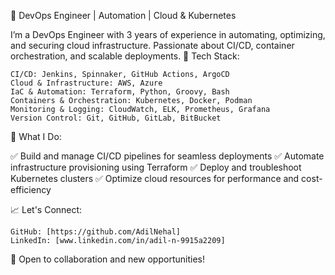 🚀 DevOps Engineer | Automation | Cloud & Kubernetes

I’m a DevOps Engineer with 3 years of experience in automating, optimizing, and securing cloud infrastructure. Passionate about CI/CD, container orchestration, and scalable deployments.
🔧 Tech Stack:

    CI/CD: Jenkins, Spinnaker, GitHub Actions, ArgoCD
    Cloud & Infrastructure: AWS, Azure
    IaC & Automation: Terraform, Python, Groovy, Bash
    Containers & Orchestration: Kubernetes, Docker, Podman
    Monitoring & Logging: CloudWatch, ELK, Prometheus, Grafana 
    Version Control: Git, GitHub, GitLab, BitBucket

📌 What I Do:

✅ Build and manage CI/CD pipelines for seamless deployments
✅ Automate infrastructure provisioning using Terraform
✅ Deploy and troubleshoot Kubernetes clusters
✅ Optimize cloud resources for performance and cost-efficiency

📈 Let's Connect:

    GitHub: [https://github.com/AdilNehal]
    LinkedIn: [www.linkedin.com/in/adil-n-9915a2209]

🔹 Open to collaboration and new opportunities!
